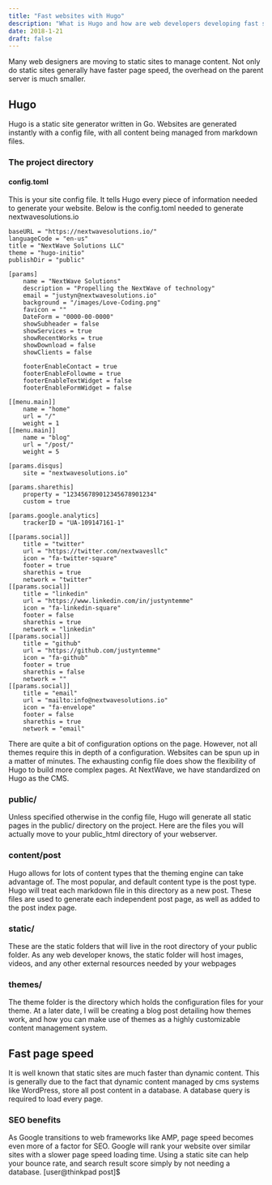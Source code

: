 ```yaml
---
title: "Fast websites with Hugo"
description: "What is Hugo and how are web developers developing fast static webpages in an instant?"
date: 2018-1-21
draft: false
---
```


Many web designers are moving to static sites to manage content. Not only do static sites generally have faster page speed, the overhead on the parent server is much smaller. 

## Hugo

Hugo is a static site generator written in Go. Websites are generated instantly with a config file, with all content being managed from markdown files.

### The project directory

#### config.toml

This is your site config file. It tells Hugo every piece of information needed to generate your website. Below is the config.toml needed to generate nextwavesolutions.io

~~~
baseURL = "https://nextwavesolutions.io/"
languageCode = "en-us"
title = "NextWave Solutions LLC"
theme = "hugo-initio"
publishDir = "public"

[params]
    name = "NextWave Solutions"
    description = "Propelling the NextWave of technology"
    email = "justyn@nextwavesolutions.io"
    background = "/images/Love-Coding.png"
    favicon = ""
    DateForm = "0000-00-0000"
    showSubheader = false
    showServices = true
    showRecentWorks = true
    showDownload = false
    showClients = false

    footerEnableContact = true
    footerEnableFollowme = true
    footerEnableTextWidget = false
    footerEnableFormWidget = false

[[menu.main]]
    name = "home"
    url = "/"
    weight = 1
[[menu.main]]
    name = "blog"
    url = "/post/"
    weight = 5

[params.disqus]
    site = "nextwavesolutions.io"

[params.sharethis]
    property = "123456789012345678901234"
    custom = true

[params.google.analytics]
    trackerID = "UA-109147161-1"

[[params.social]]
    title = "twitter"
    url = "https://twitter.com/nextwavesllc"
    icon = "fa-twitter-square"
    footer = true
    sharethis = true
    network = "twitter"
[[params.social]]
    title = "linkedin"
    url = "https://www.linkedin.com/in/justyntemme"
    icon = "fa-linkedin-square"
    footer = false
    sharethis = true
    network = "linkedin"
[[params.social]]
    title = "github"
    url = "https://github.com/justyntemme"
    icon = "fa-github"
    footer = true
    sharethis = false
    network = ""
[[params.social]]
    title = "email"
    url = "mailto:info@nextwavesolutions.io"
    icon = "fa-envelope"
    footer = false
    sharethis = true
    network = "email"

~~~ 

There are quite a bit of configuration options on the page. However, not all themes require this in depth of a configuration. Websites can be spun up in a matter of minutes. The exhausting config file does show the flexibility of Hugo to build more complex pages. At NextWave, we have standardized on Hugo as the CMS. 


### public/
Unless specified otherwise in the config file, Hugo will generate all static pages in the public/ directory on the project. Here are the files you will actually move to your public_html directory of your webserver.

### content/post
Hugo allows for lots of content types that the theming engine can take advantage of. The most popular, and default content type is the post type. Hugo will treat each markdown file in this directory as a new post. These files are used to generate each independent post page, as well as added to the post index page. 

### static/
These are the static folders that will live in the root directory of your public folder. As any web developer knows, the static folder will host images, videos, and any other external resources needed by your webpages

### themes/
The theme folder is the directory which holds the configuration files for your theme. At a later date, I will be creating a blog post detailing how themes work, and how you can make use of themes as a highly customizable content management system.

## Fast page speed
It is well known that static sites are much faster than dynamic content. This is generally due to the fact that dynamic content managed by cms systems like WordPress, store all post content in a database. A database query is required to load every page.

### SEO benefits
As Google transitions to web frameworks like AMP, page speed becomes even more of a factor for SEO. Google will rank your website over similar sites with a slower page speed loading time. Using a static site can help your bounce rate, and search result score simply by not needing a database.
[user@thinkpad post]$ 

